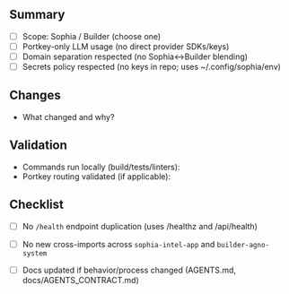 ## Summary

- [ ] Scope: Sophia / Builder (choose one)
- [ ] Portkey-only LLM usage (no direct provider SDKs/keys)
- [ ] Domain separation respected (no Sophia↔Builder blending)
- [ ] Secrets policy respected (no keys in repo; uses ~/.config/sophia/env)

## Changes

- What changed and why?

## Validation

- Commands run locally (build/tests/linters):
- Portkey routing validated (if applicable):

## Checklist

- [ ] No `/health` endpoint duplication (uses /healthz and /api/health)
- [ ] No new cross-imports across `sophia-intel-app` and `builder-agno-system`
- [ ] Docs updated if behavior/process changed (AGENTS.md, docs/AGENTS_CONTRACT.md)

